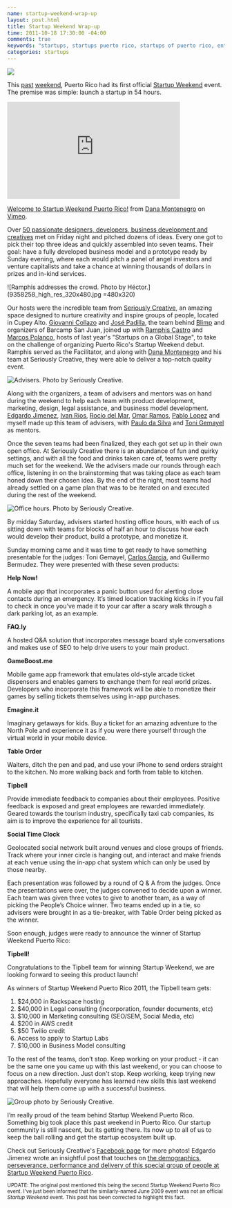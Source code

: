 ```yaml
---
name: startup-weekend-wrap-up
layout: post.html
title: Startup Weekend Wrap-up
time: 2011-10-18 17:30:00 -04:00
comments: true
keywords: "startups, startups puerto rico, startups of puerto rico, entrepreneurship in puerto rico, puerto rico entrepreneurs, starting a company in puerto rico, negocios puerto rico, startups, negocio, barcamp san juan, barcampsj, tedx san juan, tedxsanjuan, startup weekend puerto rico, startup weekend"
categories: startups
---
```


![](swpr.jpg)

This [past](https://gowalla.com/stories/58EEE "Gowalla Story for Startup Weekend") [weekend](https://gowalla.com/stories/58b3L "Gowalla Story for Startup Weekend"), Puerto Rico had its first official [Startup Weekend](http://puertorico.startupweekend.org/ "Startup Weekend Puerto Rico") event. The premise was simple: launch a startup in 54 hours.

<iframe src="http://player.vimeo.com/video/30576475?title=0&amp;byline=0&amp;portrait=0" width="400" height="225" frameborder="0" webkitAllowFullScreen allowFullScreen></iframe><p><a href="http://vimeo.com/30576475">Welcome to Startup Weekend Puerto Rico!</a> from <a href="http://vimeo.com/user6506177">Dana Montenegro</a> on <a href="http://vimeo.com">Vimeo</a>.

Over [50 passionate designers, developers, business development and creatives](http://www.sellingbytes.com/2011/10/19/startup-weekend-puerto-rico-2011/) met on Friday night and pitched dozens of ideas. Every one got to pick their top three ideas and quickly assembled into seven teams. Their goal: have a fully developed business model and a prototype ready by Sunday evening, where each would pitch a panel of angel investors and venture capitalists and take a chance at winning thousands of dollars in prizes and in-kind services.

<!-- more -->

![Ramphis addresses the crowd. Photo by Héctor.](9358258_high_res_320x480.jpg =480x320)

Our hosts were the incredible team from [Seriously Creative](http://www.seriouslycreative.com/ "Seriously Creative"), an amazing space designed to nurture creativity and inspire groups of people, located in Cupey Alto. [Giovanni Collazo](http://www.twitter.com/gcollazo "@gcollazo") and [José Padilla](http://www.twitter.com/jpadilla_ "@jpadilla_"), the team behind [Blimp](http://getblimp.com/ "Blimp Project Management Software Re-thought.") and organizers of Barcamp San Juan, joined up with [Ramphis Castro](http://www.twitter.com/jramphis "@jramphis") and [Marcos Polanco](http://www.twitter.com/marcospolanco "@MarcosPolanco"), hosts of last year's "Startups on a Global Stage", to take on the challenge of organizing  Puerto Rico's Startup Weekend debut. Ramphis served as the Facilitator, and along with [Dana Montenegro](http://twitter.com/IdeasbyDanaM "Dana Montenegro") and his team at Seriously Creative, they were able to deliver a top-notch quality event.

![Advisers. Photo by Seriously Creative.](305758_10150318581997096_360473137095_8568155_1420951856_n.jpg)

Along with the organizers, a team of advisers and mentors was on hand during the weekend to help each team with product development, marketing, design, legal assistance, and business model development. [Edgardo Jimenez](http://www.sellingbytes.com), [Ivan Rios](http://www.ivanlegal.com), [Rocío del Mar](http://www.twitter.com/rociodelmar "@rociodelmar"), [Omar Ramos](http://www.twitter.com/sugar_coded), [Pablo Lopez](http://www.polsense.com) and myself made up this team of advisers, with [Paulo da Silva](http://twitter.com/paulothesilva "@paulothesilva") and [Toni Gemayel](http://twitter.com/TwoGiraffes "@TwoGiraffes") as mentors.

Once the seven teams had been finalized, they each got set up in their own open office. At Seriously Creative there is an abundance of fun and quirky settings, and with all the food and drinks taken care of, teams were pretty much set for the weekend. We the advisers made our rounds through each office, listening in on the brainstorming that was taking place as each team honed down their chosen idea. By the end of the night, most teams had already settled on a game plan that was to be iterated on and executed during the rest of the weekend.

![Office hours. Photo by Seriously Creative.](317392_10150318505832096_360473137095_8567692_1220038347_n.jpg)

By midday Saturday, advisers started hosting office hours, with each of us sitting down with teams for blocks of half an hour to discuss how each would develop their product, build a prototype, and monetize it.

Sunday morning came and it was time to get ready to have something presentable for the judges: Toni Gemayel, [Carlos Garcia](http://twitter.com/carlosnobox "@carlosnobox"), and Guillermo Bermudez. They were presented with these seven products:

**Help Now!**

A mobile app that incorporates a panic button used for alerting close contacts during an emergency. It’s timed location tracking kicks in if you fail to check in once you’ve made it to your car after a scary walk through a dark parking lot, as an example.

**FAQ.ly**

A hosted Q&A solution that incorporates message board style conversations and makes use of SEO to help drive users to your main product.

**GameBoost.me**

Mobile game app framework that emulates old-style arcade ticket dispensers and enables gamers to exchange them for real world prizes. Developers who incorporate this framework will be able to monetize their games by selling tickets themselves using in-app purchases.

**Emagine.it**

Imaginary getaways for kids. Buy a ticket for an amazing adventure to the North Pole and experience it as if you were there yourself through the virtual world in your mobile device.

**Table Order**

Waiters, ditch the pen and pad, and use your iPhone to send orders straight to the kitchen. No more walking back and forth from table to kitchen.

**Tipbell**

Provide immediate feedback to companies about their employees. Positive feedback is exposed and great employees are rewarded immediately. Geared towards the tourism industry, specifically taxi cab companies, its aim is to improve the experience for all tourists.

**Social Time Clock**

Geolocated social network built around venues and close groups of friends. Track where your inner circle is hanging out, and interact and make friends at each venue using the in-app chat system which can only be used by those nearby.

Each presentation was followed by a round of Q & A from the judges. Once the presentations were over, the judges convened to decide upon a winner. Each team was given three votes to give to another team, as a way of picking the People’s Choice winner. Two teams ended up in a tie, so advisers were brought in as a tie-breaker, with Table Order being picked as the winner.

Soon enough, judges were ready to announce the winner of Startup Weekend Puerto Rico:

**Tipbell!**

Congratulations to the Tipbell team for winning Startup Weekend, we are looking forward to seeing this product launch!

As winners of Startup Weekend Puerto Rico 2011, the Tipbell team gets:

1. $24,000 in Rackspace hosting
2. $40,000 in Legal consulting (incorporation, founder documents, etc)
3. $10,000 in Marketing consulting (SEO/SEM, Social Media, etc)
4. $200 in AWS credit
5. $50 Twilio credit
6. Access to apply to Startup Labs
7. $10,000 in Business Model consulting

To the rest of the teams, don’t stop. Keep working on your product - it can be the same one you came up with this last weekend, or you can choose to focus on a new direction. Just don't stop. Keep working, keep trying new approaches. Hopefully everyone has learned new skills this last weekend that will help them come up with a successful business.

![Group photo by Seriously Creative.](309526_10150321516137096_360473137095_8587818_1735842327_n.jpg)

I’m really proud of the team behind Startup Weekend Puerto Rico. Something big took place this past weekend in Puerto Rico. Our startup community is still nascent, but its getting there. Its now up to all of us to keep the ball rolling and get the startup ecosystem built up.

Check out Seriously Creative's [Facebook page](https://www.facebook.com/WeAreSeriouslyCreative) for more photos! Edgardo Jimenez wrote an insightful post that touches on [the demographics, perseverance, performance and delivery of this special group of people at Startup Weekend Puerto Rico](http://www.sellingbytes.com/2011/10/19/startup-weekend-puerto-rico-2011/).

<small>UPDATE: The original post mentioned this being the second Startup Weekend Puerto Rico event. I've just been informed that the similarly-named June 2009 event was not an official <i>Startup Weekend</i> event. This post has been corrected to highlight this fact.</small>
